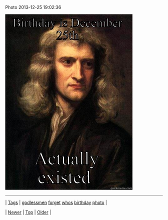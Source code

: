 <!--
title: Photo 2013-12-25 19
date: 2020-06-28T15:27:00.207Z
tags: godlessmen, forget, whos, birthday, photo
-->


Photo 2013-12-25 19:02:36

![](71124229627-0.jpg)

<!--BOTTOM-POST-NAVIGATION-->
---

| [Tags](tags.md) | [godlessmen](tag-godlessmen.md) [forget](tag-forget.md) [whos](tag-whos.md) [birthday](tag-birthday.md) [photo](tag-photo.md) |

| [Newer](71117760817.md) | [Top](index.md) | [Older](71191736780.md) |